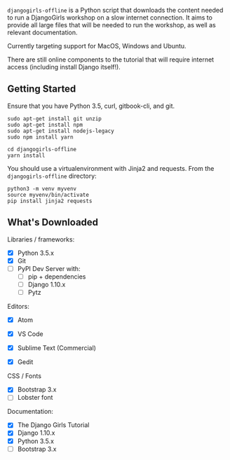 `djangogirls-offline` is a Python script that downloads the content needed to run a DjangoGirls workshop on a slow internet connection.
It aims to provide all large files that will be needed to run the workshop, as well as relevant documentation.

Currently targeting support for MacOS, Windows and Ubuntu.

There are still online components to the tutorial that will require internet access (including install Django itself!).


## Getting Started

Ensure that you have Python 3.5, curl, gitbook-cli, and git.

```
sudo apt-get install git unzip
sudo apt-get install npm
sudo apt-get install nodejs-legacy
sudo npm install yarn

cd djangogirls-offline
yarn install
```

You should use a virtualenvironment with Jinja2 and requests.
From the `djangogirls-offline` directory:

```
python3 -m venv myvenv
source myvenv/bin/activate
pip install jinja2 requests
```


## What's Downloaded

Libraries / frameworks:

- [x] Python 3.5.x
- [x] Git
- [ ] PyPI Dev Server with:
    - [ ] pip + dependencies
    - [ ] Django 1.10.x
    - [ ] Pytz

Editors:

- [x] Atom
- [x] VS Code
- [x] Sublime Text (Commercial)
- [x] Gedit


CSS / Fonts

- [x] Bootstrap 3.x
- [ ] Lobster font

Documentation:

- [x] The Django Girls Tutorial
- [x] Django 1.10.x
- [x] Python 3.5.x
- [ ] Bootstrap 3.x
